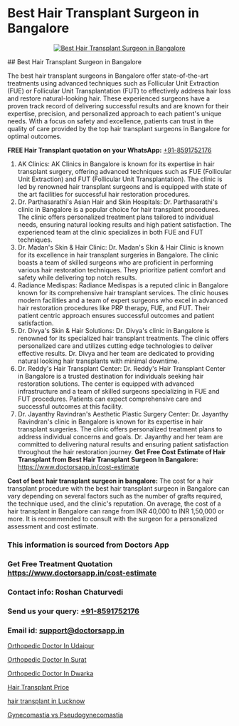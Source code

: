 # Best Hair Transplant Surgeon in Bangalore

<p align="center">
  <a href="https://doctorsapp.co.in/treatment/hair-transplant">
    <img src="https://doctorsapp.co.in/uploads/treatment_image/transplant.jpg" alt="Best Hair Transplant Surgeon in Bangalore">
  </a>
</p>
## Best Hair Transplant Surgeon in Bangalore

The best hair transplant surgeons in Bangalore offer state-of-the-art treatments using advanced techniques such as Follicular Unit Extraction (FUE) or Follicular Unit Transplantation (FUT) to effectively address hair loss and restore natural-looking hair. These experienced surgeons have a proven track record of delivering successful results and are known for their expertise, precision, and personalized approach to each patient's unique needs. With a focus on safety and excellence, patients can trust in the quality of care provided by the top hair transplant surgeons in Bangalore for optimal outcomes.

**FREE Hair Transplant quotation on your WhatsApp:**  [+91-8591752176](https://api.whatsapp.com/send?phone=8591752176)

1) AK Clinics: AK Clinics in Bangalore is known for its expertise in hair transplant surgery, offering advanced techniques such as FUE (Follicular Unit Extraction) and FUT (Follicular Unit Transplantation). The clinic is led by renowned hair transplant surgeons and is equipped with state of the art facilities for successful hair restoration procedures.
2) Dr. Parthasarathi's Asian Hair and Skin Hospitals: Dr. Parthasarathi's clinic in Bangalore is a popular choice for hair transplant procedures. The clinic offers personalized treatment plans tailored to individual needs, ensuring natural looking results and high patient satisfaction. The experienced team at the clinic specializes in both FUE and FUT techniques.
3) Dr. Madan's Skin & Hair Clinic: Dr. Madan's Skin & Hair Clinic is known for its excellence in hair transplant surgeries in Bangalore. The clinic boasts a team of skilled surgeons who are proficient in performing various hair restoration techniques. They prioritize patient comfort and safety while delivering top notch results.
4) Radiance Medispas: Radiance Medispas is a reputed clinic in Bangalore known for its comprehensive hair transplant services. The clinic houses modern facilities and a team of expert surgeons who excel in advanced hair restoration procedures like PRP therapy, FUE, and FUT. Their patient centric approach ensures successful outcomes and patient satisfaction.
5) Dr. Divya's Skin & Hair Solutions: Dr. Divya's clinic in Bangalore is renowned for its specialized hair transplant treatments. The clinic offers personalized care and utilizes cutting edge technologies to deliver effective results. Dr. Divya and her team are dedicated to providing natural looking hair transplants with minimal downtime.
6) Dr. Reddy's Hair Transplant Center: Dr. Reddy's Hair Transplant Center in Bangalore is a trusted destination for individuals seeking hair restoration solutions. The center is equipped with advanced infrastructure and a team of skilled surgeons specializing in FUE and FUT procedures. Patients can expect comprehensive care and successful outcomes at this facility.
7) Dr. Jayanthy Ravindran's Aesthetic Plastic Surgery Center: Dr. Jayanthy Ravindran's clinic in Bangalore is known for its expertise in hair transplant surgeries. The clinic offers personalized treatment plans to address individual concerns and goals. Dr. Jayanthy and her team are committed to delivering natural results and ensuring patient satisfaction throughout the hair restoration journey.
**Get Free Cost Estimate of Hair Transplant from Best Hair Transplant Surgeon In Bangalore:** https://www.doctorsapp.in/cost-estimate

**Cost of best hair transplant surgeon in bangalore:**
The cost for a hair transplant procedure with the best hair transplant surgeon in Bangalore can vary depending on several factors such as the number of grafts required, the technique used, and the clinic's reputation. On average, the cost of a hair transplant in Bangalore can range from INR 40,000 to INR 1,50,000 or more. It is recommended to consult with the surgeon for a personalized assessment and cost estimate.

### This information is sourced from Doctors App 
### Get Free Treatment Quotation https://www.doctorsapp.in/cost-estimate
### Contact info: Roshan Chaturvedi 
### Send us your query: [+91-8591752176](https://api.whatsapp.com/send?phone=8591752176) 
### Email id: support@doctorsapp.in

[Orthopedic Doctor In Udaipur](https://www.linkedin.com/pulse/orthopedic-doctor-udaipur-meniscus-tear-treatment-e4nge?trackingId=%2FuTH2N42Rb9kKtPiZtAjJA%3D%3D&lipi=urn%3Ali%3Apage%3Ad_flagship3_company_admin%3BYMgSyE7iTb6%2BgQ5kQEIvvw%3D%3D)

[Orthopedic Doctor In Surat](https://www.linkedin.com/pulse/orthopedic-doctor-surat-doctorsapp-dhaka-4j3he?trackingId=aqxtSZjksjE0SuC53qoolg%3D%3D&lipi=urn%3Ali%3Apage%3Ad_flagship3_company_admin%3Bo%2BosOGJBSO63YocmsfjAZA%3D%3D)

[Orthopedic Doctor In Dwarka](https://medium.com/@akashbhatt14/orthopedic-doctor-in-dwarka-6556264b0a16)

[Hair Transplant Price](https://medium.com/@vimalrana22/hair-transplant-price-33dfad2110a2)

[hair transplant in Lucknow](https://doctors-apps.github.io/doctorsapp/hair-transplant-in-lucknow)

[Gynecomastia vs Pseudogynecomastia](https://doctors-apps.github.io/doctorsapp/gynecomastia-vs-pseudogynecomastia)

